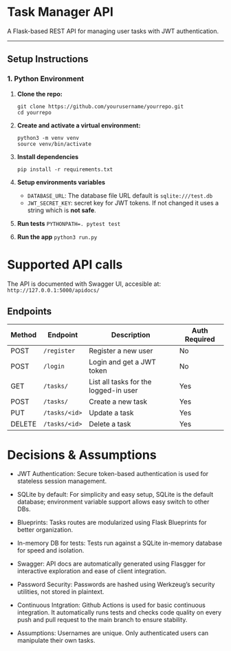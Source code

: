 # Task Manager API

A Flask-based REST API for managing user tasks with JWT authentication.

---

## Setup Instructions

### 1. Python Environment

1. **Clone the repo:**

   ```
   git clone https://github.com/yourusername/yourrepo.git
   cd yourrepo

2. **Create and activate a virtual environment:**

    ```
    python3 -m venv venv
    source venv/bin/activate
    ```
3. **Install dependencies**

    ```
    pip install -r requirements.txt
    ```
4. **Setup environments variables**
    - ``` DATABASE_URL ```: The database file URL default is ```sqlite:///test.db```
    - ``` JWT_SECRET_KEY ```: secret key for JWT tokens. If not changed it uses a string which is **not safe**.

5. **Run tests**
    ``` PYTHONPATH=. pytest test  ```


6. **Run the app**
    ```python3 run.py ```


# Supported API calls

The API is documented with Swagger UI, accesible at: 
``` http://127.0.0.1:5000/apidocs/ ```

## Endpoints
| Method | Endpoint      | Description                           | Auth Required |
| ------ | ------------- | ------------------------------------- | ------------- |
| POST   | `/register`   | Register a new user                   | No            |
| POST   | `/login`      | Login and get a JWT token             | No            |
| GET    | `/tasks/`     | List all tasks for the logged-in user | Yes           |
| POST   | `/tasks/`     | Create a new task                     | Yes           |
| PUT    | `/tasks/<id>` | Update a task                         | Yes           |
| DELETE | `/tasks/<id>` | Delete a task                         | Yes           |

# Decisions & Assumptions
- JWT Authentication: Secure token-based authentication is used for stateless session management.

- SQLite by default: For simplicity and easy setup, SQLite is the default database; environment variable support allows easy switch to other DBs.

- Blueprints: Tasks routes are modularized using Flask Blueprints for better organization.

- In-memory DB for tests: Tests run against a SQLite in-memory database for speed and isolation.

- Swagger: API docs are automatically generated using Flasgger for interactive exploration and ease of client integration.

- Password Security: Passwords are hashed using Werkzeug’s security utilities, not stored in plaintext.

- Continuous Intgration: Github Actions is used for basic continuous integration. It automatically runs tests and checks code quality on every push and pull request to the main branch to ensure stability.

- Assumptions: Usernames are unique. Only authenticated users can manipulate their own tasks.
